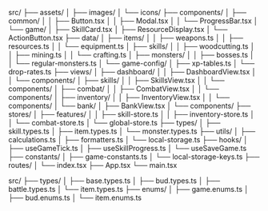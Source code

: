 src/
├── assets/
│ ├── images/
│ └── icons/
├── components/
│ ├── common/
│ │ ├── Button.tsx
│ │ ├── Modal.tsx
│ │ └── ProgressBar.tsx
│ └── game/
│ ├── SkillCard.tsx
│ ├── ResourceDisplay.tsx
│ └── ActionButton.tsx
├── data/
│ ├── items/
│ │ ├── weapons.ts
│ │ ├── resources.ts
│ │ └── equipment.ts
│ ├── skills/
│ │ ├── woodcutting.ts
│ │ ├── mining.ts
│ │ └── crafting.ts
│ ├── monsters/
│ │ ├── bosses.ts
│ │ └── regular-monsters.ts
│ └── game-config/
│ ├── xp-tables.ts
│ └── drop-rates.ts
├── views/
│ ├── dashboard/
│ │ ├── DashboardView.tsx
│ │ └── components/
│ ├── skills/
│ │ ├── SkillsView.tsx
│ │ └── components/
│ ├── combat/
│ │ ├── CombatView.tsx
│ │ └── components/
│ ├── inventory/
│ │ ├── InventoryView.tsx
│ │ └── components/
│ └── bank/
│ ├── BankView.tsx
│ └── components/
├── stores/
│ ├── features/
│ │ ├── skill-store.ts
│ │ ├── inventory-store.ts
│ │ └── combat-store.ts
│ └── global-store.ts
├── types/
│ ├── skill.types.ts
│ ├── item.types.ts
│ └── monster.types.ts
├── utils/
│ ├── calculations.ts
│ ├── formatters.ts
│ └── local-storage.ts
├── hooks/
│ ├── useGameTick.ts
│ ├── useSkillProgress.ts
│ └── useSaveGame.ts
├── constants/
│ ├── game-constants.ts
│ └── local-storage-keys.ts
├── routes/
│ └── index.tsx
├── App.tsx
└── main.tsx


src/
├── types/
│   ├── base.types.ts
│   ├── bud.types.ts
│   ├── battle.types.ts
│   └── item.types.ts
├── enums/
│   ├── game.enums.ts
│   ├── bud.enums.ts
│   └── item.enums.ts
